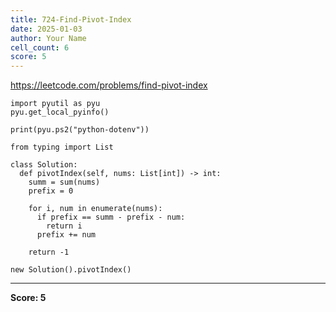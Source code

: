 ```yaml
---
title: 724-Find-Pivot-Index
date: 2025-01-03
author: Your Name
cell_count: 6
score: 5
---
```


https://leetcode.com/problems/find-pivot-index


```
import pyutil as pyu
pyu.get_local_pyinfo()
```


```
print(pyu.ps2("python-dotenv"))
```


```
from typing import List
```


```
class Solution:
  def pivotIndex(self, nums: List[int]) -> int:
    summ = sum(nums)
    prefix = 0

    for i, num in enumerate(nums):
      if prefix == summ - prefix - num:
        return i
      prefix += num

    return -1
```


```
new Solution().pivotIndex()
```


---
**Score: 5**